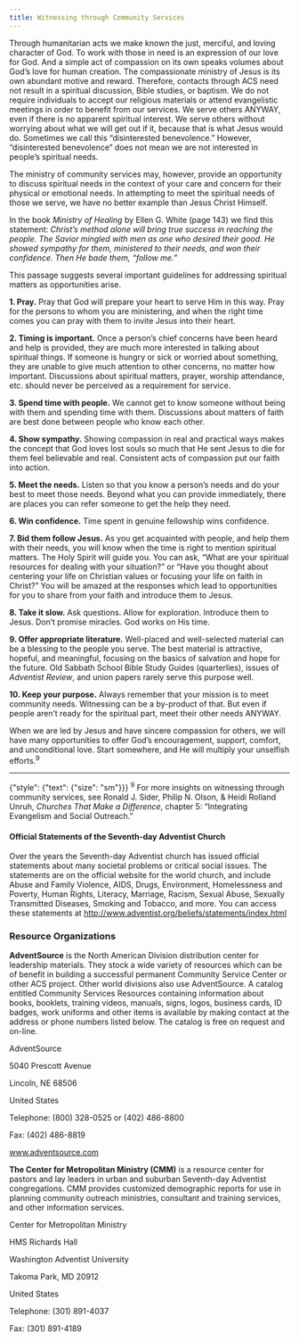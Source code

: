 ```yaml
---
title: Witnessing through Community Services
---
```


Through humanitarian acts we make known the just, merciful, and loving character of God. To work with those in need is an expression of our love for God. And a simple act of compassion on its own speaks volumes about God’s love for human creation. The compassionate ministry of Jesus is its own abundant motive and reward. Therefore, contacts through ACS need not result in a spiritual discussion, Bible studies, or baptism. We do not require individuals to accept our religious materials or attend evangelistic meetings in order to benefit from our services. We serve others ANYWAY, even if there is no apparent spiritual interest. We serve others without worrying about what we will get out if it, because that is what Jesus would do. Sometimes we call this “disinterested benevolence.” However, “disinterested benevolence” does not mean we are not interested in people’s spiritual needs.

The ministry of community services may, however, provide an opportunity to discuss spiritual needs in the context of your care and concern for their physical or emotional needs. In attempting to meet the spiritual needs of those we serve, we have no better example than Jesus Christ Himself.

In the book _Ministry of Healing_ by Ellen G. White (page 143) we find this statement: _Christ’s method alone will bring true success in reaching the people. The Savior mingled with men as one who desired their good. He showed sympathy for them, ministered to their needs, and won their confidence. Then He bade them, “follow me.”_

This passage suggests several important guidelines for addressing spiritual matters as opportunities arise.

**1. Pray.** Pray that God will prepare your heart to serve Him in this way. Pray for the persons to whom you are ministering, and when the right time comes you can pray with them to invite Jesus into their heart.

**2. Timing is important.** Once a person’s chief concerns have been heard and help is provided, they are much more interested in talking about spiritual things. If someone is hungry or sick or worried about something, they are unable to give much attention to other concerns, no matter how important. Discussions about spiritual matters, prayer, worship attendance, etc. should never be perceived as a requirement for service.

**3. Spend time with people.** We cannot get to know someone without being with them and spending time with them. Discussions about matters of faith are best done between people who know each other.

**4. Show sympathy.** Showing compassion in real and practical ways makes the concept that God loves lost souls so much that He sent Jesus to die for them feel believable and real. Consistent acts of compassion put our faith into action.

**5. Meet the needs.** Listen so that you know a person’s needs and do your best to meet those needs. Beyond what you can provide immediately, there are places you can refer someone to get the help they need.

**6. Win confidence.** Time spent in genuine fellowship wins confidence.

**7. Bid them follow Jesus.** As you get acquainted with people, and help them with their needs, you will know when the time is right to mention spiritual matters. The Holy Spirit will guide you. You can ask, “What are your spiritual resources for dealing with your situation?” or “Have you thought about centering your life on Christian values or focusing your life on faith in Christ?” You will be amazed at the responses which lead to opportunities for you to share from your faith and introduce them to Jesus.

**8. Take it slow.** Ask questions. Allow for exploration. Introduce them to Jesus. Don’t promise miracles. God works on His time.

**9. Offer appropriate literature.** Well-placed and well-selected material can be a blessing to the people you serve. The best material is attractive, hopeful, and meaningful, focusing on the basics of salvation and hope for the future. Old Sabbath School Bible Study Guides (quarterlies), issues of _Adventist Review_, and union papers rarely serve this purpose well.

**10. Keep your purpose.** Always remember that your mission is to meet community needs. Witnessing can be a by-product of that. But even if people aren’t ready for the spiritual part, meet their other needs ANYWAY.

When we are led by Jesus and have sincere compassion for others, we will have many opportunities to offer God’s encouragement, support, comfort, and unconditional love. Start somewhere, and He will multiply your unselfish efforts.<sup>9</sup>

---

{"style": {"text": {"size": "sm"}}}
<sup>9</sup> For more insights on witnessing through community services, see Ronald J. Sider, Philip N. Olson, & Heidi Rolland Unruh, _Churches That Make a Difference_, chapter 5: “Integrating Evangelism and Social Outreach.”

#### Official Statements of the Seventh-day Adventist Church

Over the years the Seventh-day Adventist church has issued official statements about many societal problems or critical social issues. The statements are on the official website for the world church, and include Abuse and Family Violence, AIDS, Drugs, Environment, Homelessness and Poverty, Human Rights, Literacy, Marriage, Racism, Sexual Abuse, Sexually Transmitted Diseases, Smoking and Tobacco, and more. You can access these statements at http://www.adventist.org/beliefs/statements/index.html

### Resource Organizations

**AdventSource** is the North American Division distribution center for leadership materials. They stock a wide variety of resources which can be of benefit in building a successful permanent Community Service Center or other ACS project. Other world divisions also use AdventSource. A catalog entitled Community Services Resources containing information about books, booklets, training videos, manuals, signs, logos, business cards, ID badges, work uniforms and other items is available by making contact at the address or phone numbers listed below. The catalog is free on request and on-line.

AdventSource

5040 Prescott Avenue

Lincoln, NE 68506

United States

Telephone: (800) 328-0525 or (402) 486-8800

Fax: (402) 486-8819

www.adventsource.com

**The Center for Metropolitan Ministry (CMM)** is a resource center for pastors and lay leaders in urban and suburban Seventh-day Adventist congregations. CMM provides customized demographic reports for use in planning community outreach ministries, consultant and training services, and other information services.

Center for Metropolitan Ministry

HMS Richards Hall

Washington Adventist University

Takoma Park, MD 20912

United States

Telephone: (301) 891-4037

Fax: (301) 891-4189
